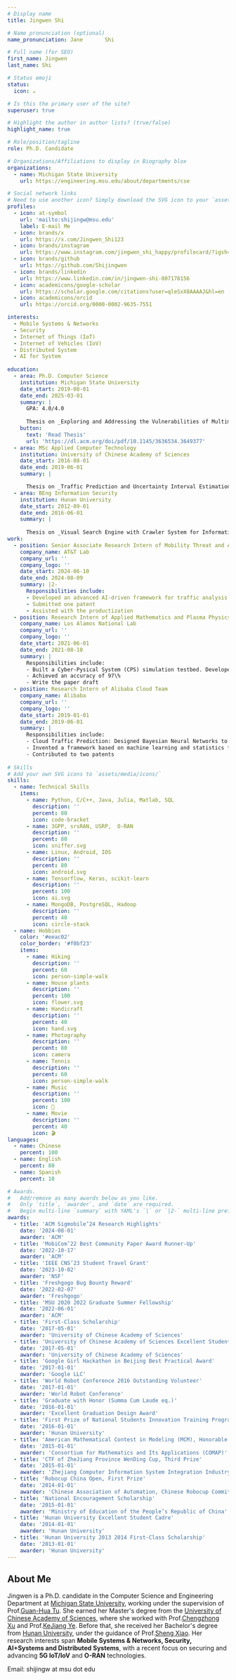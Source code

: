 ```yaml
---
# Display name
title: Jingwen Shi

# Name pronunciation (optional)
name_pronunciation: Jane       Shi

# Full name (for SEO)
first_name: Jingwen
last_name: Shi

# Status emoji
status:
  icon: ☕️

# Is this the primary user of the site?
superuser: true

# Highlight the author in author lists? (true/false)
highlight_name: true

# Role/position/tagline
role: Ph.D. Candidate

# Organizations/Affiliations to display in Biography blox
organizations:
  - name: Michigan State University
    url: https://engineering.msu.edu/about/departments/cse

# Social network links
# Need to use another icon? Simply download the SVG icon to your `assets/media/icons/` folder.
profiles:
  - icon: at-symbol
    url: 'mailto:shijingw@msu.edu'
    label: E-mail Me
  - icon: brands/x
    url: https://x.com/Jingwen_Shi123
  - icon: brands/instagram
    url: https://www.instagram.com/jingwen_shi_happy/profilecard/?igsh=bXJ1ejF6Z3hraWU=
  - icon: brands/github
    url: https://github.com/Shijingwen
  - icon: brands/linkedin
    url: https://www.linkedin.com/in/jingwen-shi-807178156
  - icon: academicons/google-scholar
    url: https://scholar.google.com/citations?user=qleSxX8AAAAJ&hl=en
  - icon: academicons/orcid
    url: https://orcid.org/0000-0002-9635-7551

interests:
  - Mobile Systems & Networks
  - Security
  - Internet of Things (IoT)
  - Internet of Vehicles (IoV) 
  - Distributed System
  - AI for System
  
education:
  - area: Ph.D. Computer Science
    institution: Michigan State University
    date_start: 2019-08-01
    date_end: 2025-03-01
    summary: |
      GPA: 4.0/4.0
      
      Thesis on _Exploring and Addressing the Vulnerabilities of Multimedia Services over Mobile System From Infrastructure to Devices_. Supervised by Prof. Guan-Hua Tu. Presented papers at four IEEE/ACM conferences, with contributions published in four IEEE/ACM journals and one pending patent in collaboration with AT&T Labs.
    button:
      text: 'Read Thesis'
      url: 'https://dl.acm.org/doi/pdf/10.1145/3636534.3649377'
  - area: MSc Applied Computer Technology
    institution: University of Chinese Academy of Sciences
    date_start: 2016-08-01
    date_end: 2019-06-01
    summary: |

      Thesis on _Traffic Prediction and Uncertainty Interval Estimation for E-commerce Clusters_. Supervised by Prof.Chengzhong Xu and Prof.Kejiang Ye. Presented papers at 2 conferences or journals with 4 patents.
  - area: BEng Information Security
    institution: Hunan University
    date_start: 2012-09-01
    date_end: 2016-06-01
    summary: |
      
      Thesis on _Visual Search Engine with Crawler System for Information Security Laws_. Supervised by Prof.Sheng Xiao. Earned _Excellent Graduation Design Award_ and _Graduated with Honor (Summa Cum Laude eq.)_.
work:
  - position: Senior Associate Research Intern of Mobility Threat and Anomaly Detection Team and 5G Innovation Studio
    company_name: AT&T Lab
    company_url: ''
    company_logo: ''
    date_start: 2024-06-10
    date_end: 2024-08-09
    summary: |2-
      Responsibilities include:
      - Developed an advanced AI-driven framework for traffic analysis and anomaly detection in 5G/4G networks, integrating machine learning, statistical analysis, and signal processing techniques
      - Submitted one patent
      - Assisted with the productization
  - position: Research Intern of Applied Mathematics and Plasma Physics Group
    company_name: Los Alamos National Lab 
    company_url: ''
    company_logo: ''
    date_start: 2021-06-01
    date_end: 2021-08-10
    summary: |
      Responsibilities include:
      - Built a Cyber-Pysical System (CPS) simulation testbed. Developed an automated framework with SVM/SVD/FSM to re-construct the CPS from observation
      - Achieved an accuracy of 97\%
      - Write the paper draft
  - position: Research Intern of Alibaba Cloud Team
    company_name: Alibaba
    company_url: ''
    company_logo: ''
    date_start: 2019-01-01
    date_end: 2019-06-01
    summary: |
      Responsibilities include:
      - Cloud Traffic Prediction: Designed Bayesian Neural Networks to enhance CNN and LSTM for query (QPS) prediction at Taobao, achieving 99.8\% accuracy
      - Invented a framework based on machine learning and statistics for clusters over 1000 virtual machines. Reduced 95\% of false alarms. 
      - Contributed to two patents
      
# Skills
# Add your own SVG icons to `assets/media/icons/`
skills:
  - name: Technical Skills
    items:
      - name: Python, C/C++, Java, Julia, Matlab, SQL
        description: ''
        percent: 80
        icon: code-bracket
      - name: 3GPP, srsRAN, USRP,  O-RAN
        description: ''
        percent: 80
        icon: sniffer.svg
      - name: Linux, Android, IOS
        description: ''
        percent: 80
        icon: android.svg
      - name: Tensorflow, Keras, scikit-learn
        description: ''
        percent: 100
        icon: ai.svg
      - name: MongoDB, PostgreSQL, Hadoop
        description: ''
        percent: 40
        icon: circle-stack
  - name: Hobbies
    color: '#eeac02'
    color_border: '#f0bf23'
    items:
      - name: Hiking
        description: ''
        percent: 60
        icon: person-simple-walk
      - name: House plants
        description: ''
        percent: 100
        icon: flower.svg
      - name: Handicraft
        description: ''
        percent: 40
        icon: hand.svg
      - name: Photography
        description: ''
        percent: 80
        icon: camera
      - name: Tennis
        description: ''
        percent: 60
        icon: person-simple-walk
      - name: Music
        description: ''
        percent: 100
        icon: 🎼
      - name: Movie
        description: ''
        percent: 40
        icon: 🎬
languages:
  - name: Chinese
    percent: 100
  - name: English
    percent: 80
  - name: Spanish
    percent: 10

# Awards.
#   Add/remove as many awards below as you like.
#   Only `title`, `awarder`, and `date` are required.
#   Begin multi-line `summary` with YAML's `|` or `|2-` multi-line prefix and indent 2 spaces below.
awards:
  - title: 'ACM Sigmobile’24 Research Highlights'
    date: '2024-08-01'
    awarder: 'ACM'
  - title: 'MobiCom’22 Best Community Paper Award Runner-Up'
    date: '2022-10-17'
    awarder: 'ACM'
  - title: 'IEEE CNS’23 Student Travel Grant'
    date: '2023-10-02'
    awarder: 'NSF'
  - title: 'Freshgogo Bug Bounty Reward'
    date: '2022-02-07'
    awarder: 'Freshgogo'
  - title: 'MSU 2020 2022 Graduate Summer Fellowship'
    date: '2022-06-01'
    awarder: 'ACM'
  - title: 'First-Class Scholarship'
    date: '2017-05-01'
    awarder: 'University of Chinese Academy of Sciences'
  - title: 'University of Chinese Academy of Sciences Excellent Student Cadre'
    date: '2017-05-01'
    awarder: 'University of Chinese Academy of Sciences'
  - title: 'Google Girl Hackathon in Beijing Best Practical Award'
    date: '2017-01-01'
    awarder: 'Google LLC'
  - title: 'World Robot Conference 2016 Outstanding Volunteer'
    date: '2017-01-01'
    awarder: 'World Robot Conference'
  - title: 'Graduate with Honor (Summa Cum Laude eq.)'
    date: '2016-01-01'
    awarder: 'Excellent Graduation Design Award'
  - title: 'First Prize of National Students Innovation Training Program'
    date: '2016-01-01'
    awarder: 'Hunan University'
  - title: 'American Mathematical Contest in Modeling (MCM), Honorable Mention'
    date: '2015-01-01'
    awarder: 'Consortium for Mathematics and Its Applications (COMAP)'
  - title: 'CTF of ZheJiang Province WenDing Cup, Third Prize'
    date: '2015-01-01'
    awarder: 'Zhejiang Computer Information System Integration Industry Association'
  - title: 'Robocup China Open, First Prize'
    date: '2014-01-01'
    awarder: 'Chinese Association of Automation, Chinese Robocup Committee'
  - title: 'National Encouragement Scholarship'
    date: '2015-01-01'
    awarder: 'Ministry of Education of the People’s Republic of China'
  - title: 'Hunan University Excellent Student Cadre'
    date: '2014-01-01'
    awarder: 'Hunan University'
  - title: 'Hunan University 2013 2014 First-Class Scholarship'
    date: '2013-01-01'
    awarder: 'Hunan University'
---
```


## About Me

Jingwen is a Ph.D. candidate in the Computer Science and Engineering Department at [Michigan State University](https://engineering.msu.edu/about/departments/cse), working under the supervision of Prof.[Guan-Hua Tu](https://www.cse.msu.edu/~ghtu/index.html). She earned her Master's degree from the [University of Chinese Academy of Sciences](https://english.ucas.ac.cn/), where she worked with Prof.[Chengzhong Xu](https://scholar.google.com/citations?user=XsBBTUgAAAAJ&hl=en) and Prof.[KeJiang Ye](https://scholar.google.com.au/citations?user=8SFhg9AAAAAJ&hl=en). Before that, she received her Bachelor's degree from [Hunan University](http://www-en.hnu.edu.cn/index.htm),  under the guidance of Prof.[Sheng Xiao](https://scholar.google.com/citations?user=drWH-BYAAAAJ&hl=en). Her research interests span **Mobile Systems & Networks, Security, AI+Systems and Distributed Systems**, with a recent focus on securing and advancing **5G IoT/IoV** and **O-RAN** technologies.

Email: shijingw at msu dot edu